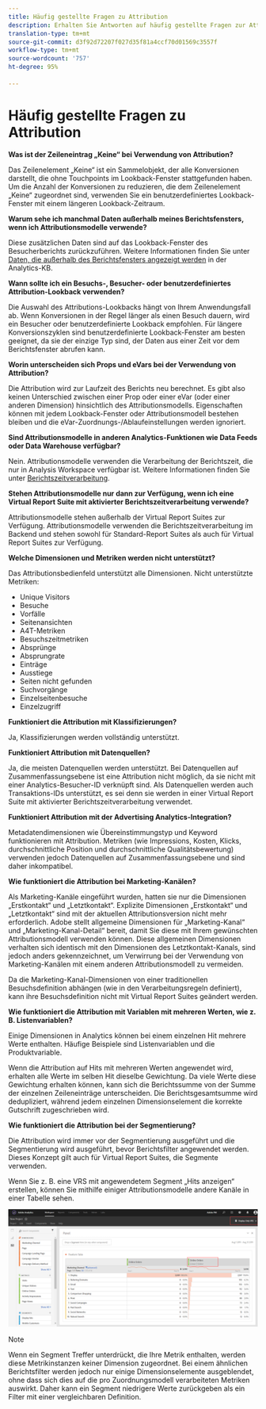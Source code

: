 ```yaml
---
title: Häufig gestellte Fragen zu Attribution
description: Erhalten Sie Antworten auf häufig gestellte Fragen zur Attribution.
translation-type: tm+mt
source-git-commit: d3f92d72207f027d35f81a4ccf70d01569c3557f
workflow-type: tm+mt
source-wordcount: '757'
ht-degree: 95%

---
```



# Häufig gestellte Fragen zu Attribution

**Was ist der Zeileneintrag „Keine“ bei Verwendung von Attribution?**

Das Zeilenelement „Keine“ ist ein Sammelobjekt, der alle Konversionen darstellt, die ohne Touchpoints im Lookback-Fenster stattgefunden haben. Um die Anzahl der Konversionen zu reduzieren, die dem Zeilenelement „Keine“ zugeordnet sind, verwenden Sie ein benutzerdefiniertes Lookback-Fenster mit einem längeren Lookback-Zeitraum.

**Warum sehe ich manchmal Daten außerhalb meines Berichtsfensters, wenn ich Attributionsmodelle verwende?**

Diese zusätzlichen Daten sind auf das Lookback-Fenster des Besucherberichts zurückzuführen. Weitere Informationen finden Sie unter [Daten, die außerhalb des Berichtsfensters angezeigt werden](https://helpx.adobe.com/de/analytics/kb/data-appearing-outside-reporting-window.html) in der Analytics-KB.

**Wann sollte ich ein Besuchs-, Besucher- oder benutzerdefiniertes Attribution-Lookback verwenden?**

Die Auswahl des Attributions-Lookbacks hängt von Ihrem Anwendungsfall ab. Wenn Konversionen in der Regel länger als einen Besuch dauern, wird ein Besucher oder benutzerdefinierte Lookback empfohlen. Für längere Konversionszyklen sind benutzerdefinierte Lookback-Fenster am besten geeignet, da sie der einzige Typ sind, der Daten aus einer Zeit vor dem Berichtsfenster abrufen kann.

**Worin unterscheiden sich Props und eVars bei der Verwendung von Attribution?**

Die Attribution wird zur Laufzeit des Berichts neu berechnet. Es gibt also keinen Unterschied zwischen einer Prop oder einer eVar (oder einer anderen Dimension) hinsichtlich des Attributionsmodells. Eigenschaften können mit jedem Lookback-Fenster oder Attributionsmodell bestehen bleiben und die eVar-Zuordnungs-/Ablaufeinstellungen werden ignoriert.

**Sind Attributionsmodelle in anderen Analytics-Funktionen wie Data Feeds oder Data Warehouse verfügbar?**

Nein. Attributionsmodelle verwenden die Verarbeitung der Berichtszeit, die nur in Analysis Workspace verfügbar ist. Weitere Informationen finden Sie unter [Berichtszeitverarbeitung](/help/components/vrs/vrs-report-time-processing.md).

**Stehen Attributionsmodelle nur dann zur Verfügung, wenn ich eine Virtual Report Suite mit aktivierter Berichtszeitverarbeitung verwende?**

Attributionsmodelle stehen außerhalb der Virtual Report Suites zur Verfügung. Attributionsmodelle verwenden die Berichtszeitverarbeitung im Backend und stehen sowohl für Standard-Report Suites als auch für Virtual Report Suites zur Verfügung.

**Welche Dimensionen und Metriken werden nicht unterstützt?**

Das Attributionsbedienfeld unterstützt alle Dimensionen. Nicht unterstützte Metriken:

* Unique Visitors
* Besuche
* Vorfälle
* Seitenansichten
* A4T-Metriken
* Besuchszeitmetriken
* Absprünge
* Absprungrate
* Einträge
* Ausstiege
* Seiten nicht gefunden
* Suchvorgänge
* Einzelseitenbesuche
* Einzelzugriff

**Funktioniert die Attribution mit Klassifizierungen?**

Ja, Klassifizierungen werden vollständig unterstützt.

**Funktioniert Attribution mit Datenquellen?**

Ja, die meisten Datenquellen werden unterstützt. Bei Datenquellen auf Zusammenfassungsebene ist eine Attribution nicht möglich, da sie nicht mit einer Analytics-Besucher-ID verknüpft sind. Als Datenquellen werden auch Transaktions-IDs unterstützt, es sei denn sie werden in einer Virtual Report Suite mit aktivierter Berichtszeitverarbeitung verwendet.

**Funktioniert Attribution mit der Advertising Analytics-Integration?**

Metadatendimensionen wie Übereinstimmungstyp und Keyword funktionieren mit Attribution. Metriken (wie Impressions, Kosten, Klicks, durchschnittliche Position und durchschnittliche Qualitätsbewertung) verwenden jedoch Datenquellen auf Zusammenfassungsebene und sind daher inkompatibel.

**Wie funktioniert die Attribution bei Marketing-Kanälen?**

Als Marketing-Kanäle eingeführt wurden, hatten sie nur die Dimensionen „Erstkontakt“ und „Letztkontakt“. Explizite Dimensionen „Erstkontakt“ und „Letztkontakt“ sind mit der aktuellen Attributionsversion nicht mehr erforderlich. Adobe stellt allgemeine Dimensionen für „Marketing-Kanal“ und „Marketing-Kanal-Detail“ bereit, damit Sie diese mit Ihrem gewünschten Attributionsmodell verwenden können. Diese allgemeinen Dimensionen verhalten sich identisch mit den Dimensionen des Letztkontakt-Kanals, sind jedoch anders gekennzeichnet, um Verwirrung bei der Verwendung von Marketing-Kanälen mit einem anderen Attributionsmodell zu vermeiden.

Da die Marketing-Kanal-Dimensionen von einer traditionellen Besuchsdefinition abhängen (wie in den Verarbeitungsregeln definiert), kann ihre Besuchsdefinition nicht mit Virtual Report Suites geändert werden.

**Wie funktioniert die Attribution mit Variablen mit mehreren Werten, wie z. B. Listenvariablen?**

Einige Dimensionen in Analytics können bei einem einzelnen Hit mehrere Werte enthalten. Häufige Beispiele sind Listenvariablen und die Produktvariable.

Wenn die Attribution auf Hits mit mehreren Werten angewendet wird, erhalten alle Werte im selben Hit dieselbe Gewichtung. Da viele Werte diese Gewichtung erhalten können, kann sich die Berichtssumme von der Summe der einzelnen Zeileneinträge unterscheiden. Die Berichtsgesamtsumme wird dedupliziert, während jedem einzelnen Dimensionselement die korrekte Gutschrift zugeschrieben wird.

**Wie funktioniert die Attribution bei der Segmentierung?**

Die Attribution wird immer vor der Segmentierung ausgeführt und die Segmentierung wird ausgeführt, bevor Berichtsfilter angewendet werden. Dieses Konzept gilt auch für Virtual Report Suites, die Segmente verwenden.

Wenn Sie z. B. eine VRS mit angewendetem Segment „Hits anzeigen“ erstellen, können Sie mithilfe einiger Attributionsmodelle andere Kanäle in einer Tabelle sehen.

![Schreibgeschützte Virtual Report Suite](assets/vrs-aiq-example.png)

>[!NOTE]
>
>Wenn ein Segment Treffer unterdrückt, die Ihre Metrik enthalten, werden diese Metrikinstanzen keiner Dimension zugeordnet. Bei einem ähnlichen Berichtsfilter werden jedoch nur einige Dimensionselemente ausgeblendet, ohne dass sich dies auf die pro Zuordnungsmodell verarbeiteten Metriken auswirkt. Daher kann ein Segment niedrigere Werte zurückgeben als ein Filter mit einer vergleichbaren Definition.
